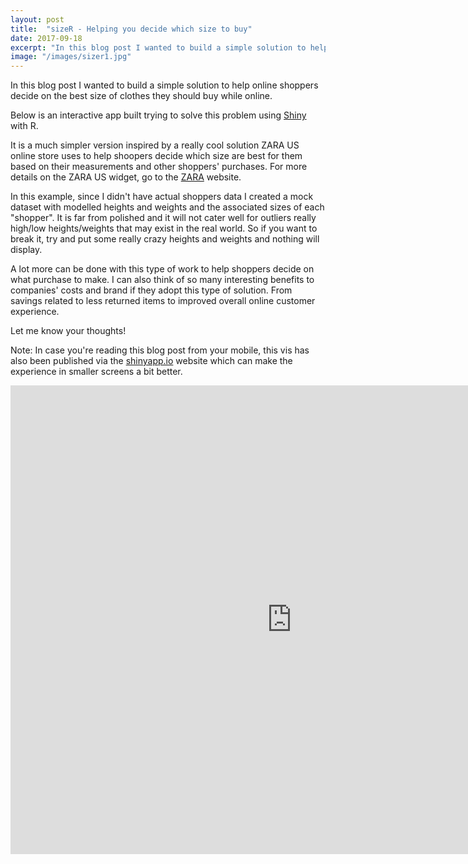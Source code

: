 ```yaml
---
layout: post
title:  "sizeR - Helping you decide which size to buy"
date: 2017-09-18
excerpt: "In this blog post I wanted to build a simple solution to help online shoppers decide on the best size of clothes they should buy while online."
image: "/images/sizer1.jpg"
---
```




In this blog post I wanted to build a simple solution to help online shoppers decide on the best size of clothes they should buy while online. 

Below is an interactive app built trying to solve this problem using [Shiny](http://www.shinyapps.io/) with R.

It is a much simpler version inspired by a really cool solution ZARA US online store uses to help shoopers decide which size are best for them based on their measurements and other shoppers' purchases. For more details on the ZARA US widget, go to the [ZARA](https://www.zara.com/) website.

In this example, since I didn't have actual shoppers data I created a mock dataset with modelled heights and weights and the associated sizes of each "shopper". It is far from polished and it will not cater well for outliers really high/low heights/weights that may exist in the real world. So if you want to break it, try and put some really crazy heights and weights and nothing will display.

A lot more can be done with this type of work to help shoppers decide on what purchase to make. I can also think of so many interesting benefits to companies' costs and brand if they adopt this type of solution. From savings related to less returned items to improved overall online customer experience.

Let me know your thoughts!

Note: In case you're reading this blog post from your mobile, this vis has also been published via the [shinyapp.io](https://feliperego.shinyapps.io/sizer_-_helping_you_decide_which_size_to_buy/) website which can make the experience in smaller screens a bit better.

<iframe src="https://feliperego.shinyapps.io/sizer_-_helping_you_decide_which_size_to_buy/" style="border: none; width: 900px; height: 750px"></iframe>
